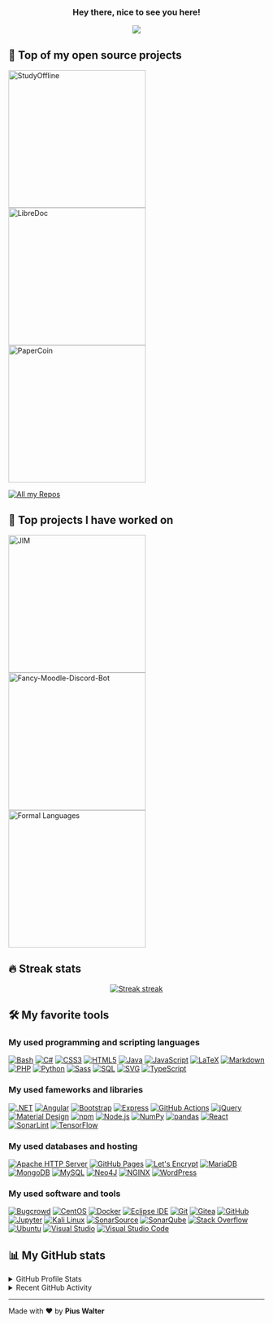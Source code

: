 <h3 align="center">
  Hey there, nice to see you here!
</h3>

<!-- https://github.com/DenverCoder1/readme-typing-svg -->
<p align="center">
  <a href="#"><img src="https://readme-typing-svg.herokuapp.com/?lines=IT%20SPECIALIST;WEB%20DEVELOPER;CYBER%20SECURITY%20RESEARCHER;BUG%20BOUNTY%20HUNTER&font=sans-serif&center=true&width=350&height=45&color=edbb5f&vCenter=true&size=22" /></a>
</p>

## 📙 Top of my open source projects

<!-- https://github.com/DenverCoder1/github-readme-stats -->
<p align="left">
  <a href="https://github.com/piuswalter/StudyOffline"><img width="270" alt="StudyOffline" src="https://denvercoder1-github-readme-stats.vercel.app/api/pin/?username=piuswalter&repo=StudyOffline&theme=react&bg_color=3d3d3d&title_color=edbb5f&icon_color=edbb5f&hide_border=true&show_icons=false" /></a>
  <a href="https://github.com/piuswalter/LibreDoc"><img width="270" alt="LibreDoc" src="https://denvercoder1-github-readme-stats.vercel.app/api/pin/?username=piuswalter&repo=LibreDoc&theme=react&bg_color=3d3d3d&title_color=edbb5f&icon_color=edbb5f&hide_border=true&show_icons=false" /></a>
  <a href="https://github.com/piuswalter/CryptoTradingSimulator"><img width="270" alt="PaperCoin" src="https://denvercoder1-github-readme-stats.vercel.app/api/pin/?username=piuswalter&repo=CryptoTradingSimulator&theme=react&bg_color=3d3d3d&title_color=edbb5f&icon_color=edbb5f&hide_border=true&show_icons=false" /></a>
</p>

<!-- https://github.com/badges/shields -->
<p align="left">
  <a href="https://github.com/piuswalter?tab=repositories"><img alt="All my Repos" src="https://shields.io/badge/-All%20my%20Repos-3d3d3d?style=for-the-badge" /></a>
</p>

## 📙 Top projects I have worked on

<!-- https://github.com/DenverCoder1/github-readme-stats -->
<p align="left">
  <a href="https://github.com/p-fruck/jim"><img width="270" alt="JIM" src="https://denvercoder1-github-readme-stats.vercel.app/api/pin/?username=p-fruck&repo=jim&theme=react&bg_color=3d3d3d&title_color=edbb5f&icon_color=edbb5f&hide_border=true&show_icons=false" /></a>
  <a href="https://github.com/tjarbo/discord-moodle-bot"><img width="270" alt="Fancy-Moodle-Discord-Bot " src="https://denvercoder1-github-readme-stats.vercel.app/api/pin/?username=tjarbo&repo=discord-moodle-bot&theme=react&bg_color=3d3d3d&title_color=edbb5f&icon_color=edbb5f&hide_border=true&show_icons=false" /></a>
  <a href="https://github.com/karlstroetmann/Formal-Languages"><img width="270" alt="Formal Languages" src="https://denvercoder1-github-readme-stats.vercel.app/api/pin/?username=karlstroetmann&repo=Formal-Languages&theme=react&bg_color=3d3d3d&title_color=edbb5f&icon_color=edbb5f&hide_border=true&show_icons=false" /></a>
</p>

## 🔥 Streak stats

<!-- https://github.com/piuswalter/github-readme-streak-stats -->
<p align="center">
  <a href="#"><img alt="Streak streak" src="https://github-readme-streak-stats.herokuapp.com/?user=piuswalter&theme=default&hide_border=true&background=3d3d3d&stroke=edbb5f&ring=edbb5f&fire=edbb5f&currStreakNum=white&sideNums=white&currStreakLabel=white&sideLabels=white&dates=edbb5f"/></a>
</p>

<!-- https://github.com/badges/shields -->

## 🛠️ My favorite tools

### My used programming and scripting languages

<p>
  <a href="https://github.com/search?q=user%3Apiuswalter+Bash"><img alt="Bash" src="https://img.shields.io/badge/Bash-4EAA25?logo=gnu-bash&logoColor=white&style=for-the-badge"></a>
  <a href="https://github.com/search?q=user%3Apiuswalter+C%23"><img alt="C#" src="https://img.shields.io/badge/C%23-239120?logo=c-sharp&logoColor=white&style=for-the-badge"></a>
  <a href="https://github.com/search?q=user%3Apiuswalter+CSS3"><img alt="CSS3" src="https://img.shields.io/badge/CSS3-1572B6?logo=css3&logoColor=white&style=for-the-badge"></a>
  <a href="https://github.com/search?q=user%3Apiuswalter+HTML5"><img alt="HTML5" src="https://img.shields.io/badge/HTML5-E34F26?logo=html5&logoColor=white&style=for-the-badge"></a>
  <a href="https://github.com/search?q=user%3Apiuswalter+Java"><img alt="Java" src="https://img.shields.io/badge/Java-007396?logo=java&logoColor=white&style=for-the-badge"></a>
  <a href="https://github.com/search?q=user%3Apiuswalter+JavaScript"><img alt="JavaScript" src="https://img.shields.io/badge/JavaScript-F7DF1E?logo=javascript&logoColor=black&style=for-the-badge"></a>
  <a href="https://github.com/search?q=user%3Apiuswalter+LaTeX"><img alt="LaTeX" src="https://img.shields.io/badge/LaTeX-008080?logo=latex&logoColor=white&style=for-the-badge"></a>
  <a href="https://github.com/search?q=user%3Apiuswalter+Markdown"><img alt="Markdown" src="https://img.shields.io/badge/Markdown-000000?logo=markdown&logoColor=white&style=for-the-badge"></a>
  <a href="https://github.com/search?q=user%3Apiuswalter+PHP"><img alt="PHP" src="https://img.shields.io/badge/PHP-777BB4?logo=php&logoColor=white&style=for-the-badge"></a>
  <a href="https://github.com/search?q=user%3Apiuswalter+Python"><img alt="Python" src="https://img.shields.io/badge/Python-3776AB?logo=python&logoColor=white&style=for-the-badge"></a>
  <a href="https://github.com/search?q=user%3Apiuswalter+Sass"><img alt="Sass" src="https://img.shields.io/badge/Sass-CC6699?logo=sass&logoColor=white&style=for-the-badge"></a>
  <a href="https://github.com/search?q=user%3Apiuswalter+SQL"><img alt="SQL" src="https://img.shields.io/badge/SQL-4053D6?logo=amazon-dynamodb&logoColor=white&style=for-the-badge"></a>
  <a href="https://github.com/search?q=user%3Apiuswalter+XML"><img alt="SVG" src="https://img.shields.io/badge/SVG-FFB13B?logo=svg&logoColor=black&style=for-the-badge"></a>
  <a href="https://github.com/search?q=user%3Apiuswalter+TypeScript"><img alt="TypeScript" src="https://img.shields.io/badge/TypeScript-3178C6?logo=typescript&logoColor=white&style=for-the-badge"></a>
</p>

### My used fameworks and libraries

<p>
  <a href="#"><img alt=".NET" src="https://img.shields.io/badge/.NET-512BD4?logo=.net&logoColor=white&style=for-the-badge" /></a>
  <a href="#"><img alt="Angular" src="https://img.shields.io/badge/Angular-DD0031?logo=angular&logoColor=white&style=for-the-badge" /></a>
  <a href="#"><img alt="Bootstrap" src="https://img.shields.io/badge/Bootstrap-7952B3?logo=bootstrap&logoColor=white&style=for-the-badge" /></a>
  <a href="#"><img alt="Express" src="https://img.shields.io/badge/Express-000000?logo=express&logoColor=white&style=for-the-badge" /></a>
  <a href="#"><img alt="GitHub Actions" src="https://img.shields.io/badge/GitHub%20Actions-2088FF?logo=github-actions&logoColor=white&style=for-the-badge" /></a>
  <a href="#"><img alt="jQuery" src="https://img.shields.io/badge/jQuery-0769AD?logo=jquery&logoColor=white&style=for-the-badge" /></a>
  <a href="#"><img alt="Material Design" src="https://img.shields.io/badge/Material%20Design-757575?logo=material-design&logoColor=white&style=for-the-badge" /></a>
  <a href="#"><img alt="npm" src="https://img.shields.io/badge/npm-CB3837?logo=numpy&logoColor=white&style=for-the-badge" /></a>
  <a href="#"><img alt="Node.js" src="https://img.shields.io/badge/Node.js-339933?logo=node.js&logoColor=white&style=for-the-badge"></a>
  <a href="#"><img alt="NumPy" src="https://img.shields.io/badge/NumPy-013243?logo=numpy&logoColor=white&style=for-the-badge" /></a>
  <a href="#"><img alt="pandas" src="https://img.shields.io/badge/pandas-150458?logo=pandas&logoColor=white&style=for-the-badge" /></a>
  <a href="#"><img alt="React" src="https://img.shields.io/badge/React-61DAFB?logo=react&logoColor=black&style=for-the-badge" /></a>
  <a href="#"><img alt="SonarLint" src="https://img.shields.io/badge/-SonarLint-CB2029?logo=sonarlint&logoColor=white&style=for-the-badge" /></a>
  <a href="#"><img alt="TensorFlow" src="https://img.shields.io/badge/TensorFlow-FF6F00?logo=tensorflow&logoColor=white&style=for-the-badge" /></a>
</p>

### My used databases and hosting

<p>
  <a href="#"><img alt="Apache HTTP Server" src="https://img.shields.io/badge/Apache%20HTTP%20Server-D22128?logo=apache&logoColor=white&style=for-the-badge" /></a>
  <a href="#"><img alt="GitHub Pages" src="https://img.shields.io/badge/GitHub%20Pages-181717?logo=github&logoColor=white&style=for-the-badge" /></a>
  <a href="#"><img alt="Let's Encrypt" src ="https://img.shields.io/badge/Let%27s%20Encrypt-003A70?logo=letsencrypt&logoColor=white&style=for-the-badge" /></a>
  <a href="#"><img alt="MariaDB" src="https://img.shields.io/badge/MariaDB-003545?logo=mariadb&logoColor=white&style=for-the-badge" /></a>
  <a href="#"><img alt="MongoDB" src ="https://img.shields.io/badge/MongoDB-47A248?logo=mongodb&logoColor=white&style=for-the-badge" /></a>
  <a href="#"><img alt="MySQL" src="https://img.shields.io/badge/MySQL-4479A1?logo=mysql&logoColor=white&style=for-the-badge" /></a>
  <a href="#"><img alt="Neo4J" src ="https://img.shields.io/badge/Neo4J-008CC1?logo=neo4j&logoColor=white&style=for-the-badge" /></a>
  <a href="#"><img alt="NGINX" src ="https://img.shields.io/badge/NGINX-009639?logo=nginx&logoColor=white&style=for-the-badge" /></a>
  <a href="#"><img alt="WordPress" src="https://img.shields.io/badge/WordPress-21759B?logo=wordpress&logoColor=white&style=for-the-badge" /></a>
</p>

### My used software and tools

<p>
  <a href="#"><img alt="Bugcrowd" src="https://img.shields.io/badge/Bugcrowd-F26822?logo=bugcrowd&logoColor=white&style=for-the-badge" /></a>
  <a href="#"><img alt="CentOS" src="https://img.shields.io/badge/CentOS-262577?logo=centos&logoColor=white&style=for-the-badge" /></a>
  <a href="#"><img alt="Docker" src="https://img.shields.io/badge/Docker-2496ED?logo=docker&logoColor=white&style=for-the-badge" /></a>
  <a href="#"><img alt="Eclipse IDE" src="https://img.shields.io/badge/Eclipse%20IDE-2C2255?logo=eclipse-ide&logoColor=white&style=for-the-badge" /></a>
  <a href="#"><img alt="Git" src="https://img.shields.io/badge/Git-F05032?logo=git&logoColor=white&style=for-the-badge" /></a>
  <a href="#"><img alt="Gitea" src="https://img.shields.io/badge/Gitea-609926?logo=gitea&logoColor=white&style=for-the-badge" /></a>
  <a href="#"><img alt="GitHub" src="https://img.shields.io/badge/GitHub-181717?logo=github&logoColor=white&style=for-the-badge" /></a>
  <a href="#"><img alt="Jupyter" src="https://img.shields.io/badge/Jupyter-F37626?logo=jupyter&logoColor=white&style=for-the-badge" /></a>
  <a href="#"><img alt="Kali Linux" src="https://img.shields.io/badge/Kali%20Linux-557C94?logo=kali-linux&logoColor=white&style=for-the-badge" /></a>
  <a href="#"><img alt="SonarSource" src="https://img.shields.io/badge/SonarSource-CB3032?logo=sonarsource&logoColor=white&style=for-the-badge" /></a>
  <a href="#"><img alt="SonarQube" src="https://img.shields.io/badge/-SonarQube-4E9BCD?logo=sonarqube&logoColor=white&style=for-the-badge" /></a>
  <a href="#"><img alt="Stack Overflow" src="https://img.shields.io/badge/-Stack%20Overflow-F58025?logo=stack-overflow&logoColor=white&style=for-the-badge" /></a>
  <a href="#"><img alt="Ubuntu" src="https://img.shields.io/badge/Ubuntu-E95420?logo=ubuntu&logoColor=white&style=for-the-badge" /></a>
  <a href="#"><img alt="Visual Studio" src="https://img.shields.io/badge/Visual%20Studio-5C2D91?logo=visual-studio&logoColor=white&style=for-the-badge" /></a>
  <a href="#"><img alt="Visual Studio Code" src="https://img.shields.io/badge/Visual%20Studio%20Code-007ACC?logo=visual-studio-code&logoColor=white&style=for-the-badge" /></a>
</p>

## 📊 My GitHub stats

<!-- https://github.com/anuraghazra/github-readme-stats -->
<details> 
  <summary>GitHub Profile Stats</summary>
  <br />
  <a href="#"><img alt="My GitHub stats" src="https://github-readme-stats.vercel.app/api/?username=piuswalter&show_icons=true&count_private=true&theme=react&hide_border=true&bg_color=3d3d3d&title_color=edbb5f&icon_color=edbb5f" height="192px" /></a>
  <a href="#"><img alt="My most used languages" src="https://github-readme-stats.vercel.app/api/top-langs/?username=piuswalter&hide=jupyter%20notebook&langs_count=8&layout=compact&theme=react&hide_border=true&bg_color=3d3d3d&title_color=edbb5f&icon_color=edbb5f" height="192px" /></a>
  <br />
</details>

<!-- https://github.com/ashutosh00710/github-readme-activity-graph -->
<details>
  <summary>Recent GitHub Activity</summary>
  <br />
  <a href="#"><img alt="My recent GitHub activity" src="https://activity-graph.herokuapp.com/graph?username=piuswalter&bg_color=3d3d3d&color=edbb5f&line=edbb5f&point=ffffff&hide_border=true&area_color=edbb5f&area=true" /></a>
</details>

---

Made with ❤️ by **Pius Walter**

